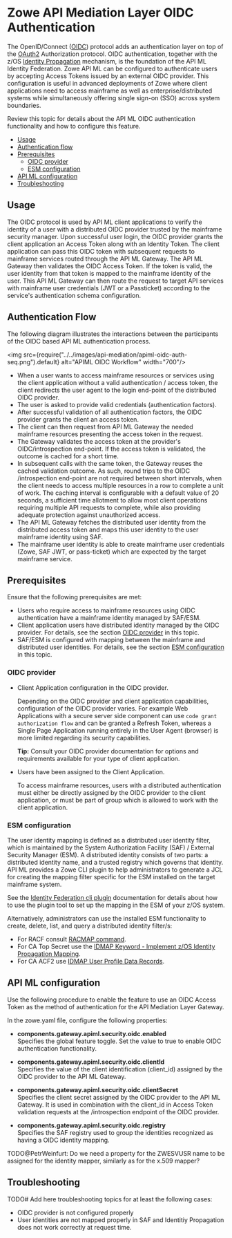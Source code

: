 # Zowe API Mediation Layer OIDC Authentication

The OpenID/Connect ([OIDC](https://openid.net/specs/openid-connect-core-1_0.html)) protocol adds an authentication layer on top of the [OAuth2](https://www.rfc-editor.org/rfc/rfc6749) Authorization protocol.
OIDC authentication, together with the z/OS [Identity Propagation](https://www.redbooks.ibm.com/redbooks/pdfs/sg247850.pdf) mechanism, is the foundation of the API ML Identity Federation.
Zowe API ML can be configured to authenticate users by accepting Access Tokens issued by an external OIDC provider.
This configuration is useful in advanced deployments of Zowe where client applications need to access mainframe as well as enterprise/distributed systems while simultaneously offering single sign-on (SSO) across system boundaries.  

Review this topic for details about the API ML OIDC authentication functionality and how to configure this feature. 

- [Usage](#usage)
- [Authentication flow](#authentication-flow)
- [Prerequisites](#prerequisites)
  * [OIDC provider](#oidc-provider)
  * [ESM configuration](#esm-configuration)
- [API ML configuration](#api-ml-configuration)
- [Troubleshooting](#troubleshooting)

## Usage
The OIDC protocol is used by API ML client applications to verify the identity of a user with a distributed OIDC provider trusted by the mainframe security manager.
Upon successful user login, the OIDC provider grants the client application an Access Token along with an Identity Token.
The client application can pass this OIDC token with subsequent requests to mainframe services routed through the API ML Gateway.
The API ML Gateway then validates the OIDC Access Token. If the token is valid, the user identity from that token is mapped to the mainframe identity of the user.
This API ML Gateway can then route the request to target API services with mainframe user credentials (JWT or a Passticket) according to the service's authentication schema configuration.

## Authentication Flow
The following diagram illustrates the interactions between the participants of the OIDC based API ML authentication process.

<img src={require("../../images/api-mediation/apiml-oidc-auth-seq.png").default} alt="APIML OIDC Workflow" width="700"/>

* When a user wants to access mainframe resources or services using the client application without a valid authentication / access token, the client redirects the user agent to the login end-point of the distributed OIDC provider. 
* The user is asked to provide valid credentials (authentication factors).
* After successful validation of all authentication factors, the OIDC provider grants the client an access token.
* The client can then request from API ML Gateway the needed mainframe resources presenting the access token in the request. 
* The Gateway validates the access token at the provider's OIDC/introspection end-point. If the access token is validated, the outcome is cached for a short time. 
* In subsequent calls with the same token, the Gateway reuses the cached validation outcome. As such, round trips to the OIDC /introspection end-point are not required between short intervals, when the client needs to access multiple resources in a row to complete a unit of work. The caching interval is configurable with a default value of 20 seconds, a sufficient time allotment to allow most client operations requiring multiple API requests to complete, while also providing adequate protection against unauthorized access. 
* The API ML Gateway fetches the distributed user identity from the distributed access token and maps this user identity to the user mainframe identity using SAF. 
* The mainframe user identity is able to create mainframe user credentials (Zowe, SAF JWT, or pass-ticket) which are expected by the target mainframe service.

## Prerequisites
Ensure that the following prerequisites are met:  

- Users who require access to mainframe resources using OIDC authentication have a mainframe identity managed by SAF/ESM.
- Client application users have distributed identity managed by the OIDC provider. For details, see the section [OIDC provider](#oidc-provider) in this topic.
- SAF/ESM is configured with mapping between the mainframe and distributed user identities. For details, see the section [ESM configuration](#esm-configuration) in this topic.
  
### OIDC provider

- Client Application configuration in the OIDC provider.

  Depending on the OIDC provider and client application capabilities, configuration of the OIDC provider varies.
For example Web Applications with a secure server side component can use `code grant authorization flow` and can be granted a Refresh Token, whereas a Single Page Application running entirely in the User Agent (browser) is more limited regarding its security capabilities.  

  **Tip:** Consult your OIDC provider documentation for options and requirements available for your type of client application. 

- Users have been assigned to the Client Application.

  To access mainframe resources, users with a distributed authentication must either be directly assigned by the OIDC provider to the client application, or must be part of group which is allowed to work with the client application.     

### ESM configuration 
The user identity mapping is defined as a distributed user identity filter, which is maintained by the System Authorization Facility (SAF) / External Security Manager (ESM).
A distributed identity consists of two parts: a distributed identity name, and a trusted registry which governs that identity. 
API ML provides a Zowe CLI plugin to help administrators to generate a JCL for creating the mapping filter specific for the ESM installed on the target mainframe system. 

  See the [Identity Federation cli plugin]( )  <!--Add link --> documentation for details about how to use the plugin tool to set up the mapping in the ESM of your z/OS system.

Alternatively, administrators can use the installed ESM functionality to create, delete, list, and query a distributed identity filter/s:
 - For RACF consult [RACMAP command](https://www.ibm.com/docs/en/zos/2.3.0?topic=rcs-racmap-create-delete-list-query-distributed-identity-filter).
 - For CA Top Secret use the [IDMAP Keyword - Implement z/OS Identity Propagation Mapping](https://techdocs.broadcom.com/us/en/ca-mainframe-software/security/ca-top-secret-for-z-os/16-0/administrating/issuing-commands-to-communicate-administrative-requirements/keywords/idmap-keyword-implement-z-os-identity-propagation-mapping.html).
 - For CA ACF2 use [IDMAP User Profile Data Records](https://techdocs.broadcom.com/us/en/ca-mainframe-software/security/ca-acf2-for-z-os/16-0/administrating/administer-records/user-profile-records/idmap-user-profile-records.html).

## API ML configuration
Use the following procedure to enable the feature to use an OIDC Access Token as the method of authentication for the API Mediation Layer Gateway.

 In the zowe.yaml file, configure the following properties:
          
   * **components.gateway.apiml.security.oidc.enabled**  
   Specifies the global feature toggle. Set the value to true to enable OIDC authentication functionality.

   * **components.gateway.apiml.security.oidc.clientId**  
   Specifies the value of the client identification (client_id) assigned by the OIDC provider to the API ML Gateway.
   
   * **components.gateway.apiml.security.oidc.clientSecret**   
   Specifies the client secret assigned by the OIDC provider to the API ML Gateway. It is used in combination with the client_id in Access Token validation requests at the /introspection endpoint of the OIDC provider.
   
   * **components.gateway.apiml.security.oidc.registry**  
   Specifies the SAF registry used to group the identities recognized as having a OIDC identity mapping.        

<!-- Can we add an example of this zowe.yml with these parameters? -->    

TODO@PetrWeinfurt: Do we need a property for the ZWESVUSR name to be assigned for the identity mapper, similarly as for the x.509 mapper?

## Troubleshooting
TODO# Add here troubleshooting topics for at least the following cases:
- OIDC provider is not configured properly
- User identities are not mapped properly in SAF and Identitiy Propagation does not work correctly at request time.